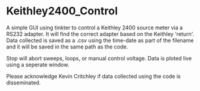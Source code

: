 # Keithley2400_Control
A simple GUI using tinkter to control a Keithley 2400 source meter via a RS232 adapter.  It will find the correct adapter based on the Keithley 'return'.
Data collected is saved as a .csv using the time-date as part of the filename and it will be saved in the same path as the code.  

Stop will abort sweeps, loops, or manual control voltage.
Data is ploted live using a seperate window.

Please acknowledge Kevin Critchley if data collected using the code is disseminated.
